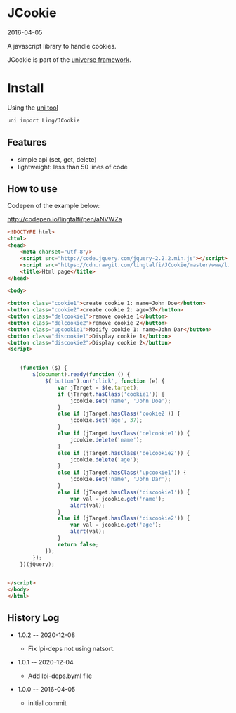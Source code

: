 JCookie
=================
2016-04-05



A javascript library to handle cookies.


JCookie is part of the [universe framework](https://github.com/karayabin/universe-snapshot).


Install
=============


Using the [uni tool](https://github.com/lingtalfi/universe-naive-importer)
```bash
uni import Ling/JCookie
```


Features
-------------

- simple api (set, get, delete)
- lightweight: less than 50 lines of code




How to use
--------------


Codepen of the example below: 


http://codepen.io/lingtalfi/pen/aNVWZa


```html
<!DOCTYPE html>
<html>
<head>
    <meta charset="utf-8"/>
    <script src="http://code.jquery.com/jquery-2.2.2.min.js"></script>
    <script src="https://cdn.rawgit.com/lingtalfi/JCookie/master/www/libs/jcookie/js/jcookie.js"></script>
    <title>Html page</title>
</head>

<body>

<button class="cookie1">create cookie 1: name=John Doe</button>
<button class="cookie2">create cookie 2: age=37</button>
<button class="delcookie1">remove cookie 1</button>
<button class="delcookie2">remove cookie 2</button>
<button class="upcookie1">Modify cookie 1: name=John Dar</button>
<button class="discookie1">Display cookie 1</button>
<button class="discookie2">Display cookie 2</button>
<script>


    (function ($) {
        $(document).ready(function () {
            $('button').on('click', function (e) {
                var jTarget = $(e.target);
                if (jTarget.hasClass('cookie1')) {
                    jcookie.set('name', 'John Doe');
                }
                else if (jTarget.hasClass('cookie2')) {
                    jcookie.set('age', 37);
                }
                else if (jTarget.hasClass('delcookie1')) {
                    jcookie.delete('name');
                }
                else if (jTarget.hasClass('delcookie2')) {
                    jcookie.delete('age');
                }
                else if (jTarget.hasClass('upcookie1')) {
                    jcookie.set('name', 'John Dar');
                }
                else if (jTarget.hasClass('discookie1')) {
                    var val = jcookie.get('name');
                    alert(val);
                }
                else if (jTarget.hasClass('discookie2')) {
                    var val = jcookie.get('age');
                    alert(val);
                }
                return false;
            });
        });
    })(jQuery);


</script>
</body>
</html>
```





History Log
------------------

- 1.0.2 -- 2020-12-08

    - Fix lpi-deps not using natsort.

- 1.0.1 -- 2020-12-04

    - Add lpi-deps.byml file

- 1.0.0 -- 2016-04-05

    - initial commit
    
    





